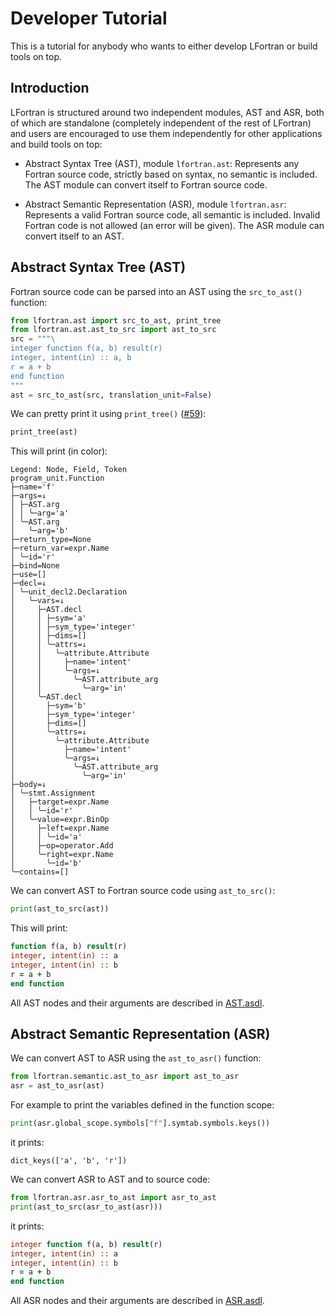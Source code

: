 # Developer Tutorial

This is a tutorial for anybody who wants to either develop LFortran or build
tools on top.

## Introduction

LFortran is structured around two independent modules, AST and ASR, both of
which are standalone (completely independent of the rest of LFortran) and users
are encouraged to use them independently for other applications and build tools
on top:

* Abstract Syntax Tree (AST), module `lfortran.ast`: Represents any Fortran
  source code, strictly based on syntax, no semantic is included. The AST
  module can convert itself to Fortran source code.

* Abstract Semantic Representation (ASR), module `lfortran.asr`: Represents a
  valid Fortran source code, all semantic is included. Invalid Fortran code is
  not allowed (an error will be given). The ASR module can convert itself to an
  AST.

## Abstract Syntax Tree (AST)

Fortran source code can be parsed into an AST using the `src_to_ast()`
function:
```python
from lfortran.ast import src_to_ast, print_tree
from lfortran.ast.ast_to_src import ast_to_src
src = """\
integer function f(a, b) result(r)
integer, intent(in) :: a, b
r = a + b
end function
"""
ast = src_to_ast(src, translation_unit=False)
```
We can pretty print it using `print_tree()` ([#59](https://gitlab.com/lfortran/lfortran/issues/59)):
```python
print_tree(ast)
```
This will print (in color):
```
Legend: Node, Field, Token
program_unit.Function
├─name='f'
├─args=↓
│ ├─AST.arg
│ │ ╰─arg='a'
│ ╰─AST.arg
│   ╰─arg='b'
├─return_type=None
├─return_var=expr.Name
│ ╰─id='r'
├─bind=None
├─use=[]
├─decl=↓
│ ╰─unit_decl2.Declaration
│   ╰─vars=↓
│     ├─AST.decl
│     │ ├─sym='a'
│     │ ├─sym_type='integer'
│     │ ├─dims=[]
│     │ ╰─attrs=↓
│     │   ╰─attribute.Attribute
│     │     ├─name='intent'
│     │     ╰─args=↓
│     │       ╰─AST.attribute_arg
│     │         ╰─arg='in'
│     ╰─AST.decl
│       ├─sym='b'
│       ├─sym_type='integer'
│       ├─dims=[]
│       ╰─attrs=↓
│         ╰─attribute.Attribute
│           ├─name='intent'
│           ╰─args=↓
│             ╰─AST.attribute_arg
│               ╰─arg='in'
├─body=↓
│ ╰─stmt.Assignment
│   ├─target=expr.Name
│   │ ╰─id='r'
│   ╰─value=expr.BinOp
│     ├─left=expr.Name
│     │ ╰─id='a'
│     ├─op=operator.Add
│     ╰─right=expr.Name
│       ╰─id='b'
╰─contains=[]
```
We can convert AST to Fortran source code using `ast_to_src()`:
```python
print(ast_to_src(ast))
```
This will print:
```fortran
function f(a, b) result(r)
integer, intent(in) :: a
integer, intent(in) :: b
r = a + b
end function
```
All AST nodes and their arguments are described in
[AST.asdl](https://gitlab.com/lfortran/lfortran/blob/master/grammar/AST.asdl).

## Abstract Semantic Representation (ASR)

We can convert AST to ASR using the `ast_to_asr()` function:
```python
from lfortran.semantic.ast_to_asr import ast_to_asr
asr = ast_to_asr(ast)
```
For example to print the variables defined in the function scope:
```python
print(asr.global_scope.symbols["f"].symtab.symbols.keys())
```
it prints:
```
dict_keys(['a', 'b', 'r'])
```
We can convert ASR to AST and to source code:
```python
from lfortran.asr.asr_to_ast import asr_to_ast
print(ast_to_src(asr_to_ast(asr)))
```
it prints:
```fortran
integer function f(a, b) result(r)
integer, intent(in) :: a
integer, intent(in) :: b
r = a + b
end function
```
All ASR nodes and their arguments are described in
[ASR.asdl](https://gitlab.com/lfortran/lfortran/blob/master/grammar/ASR.asdl).
